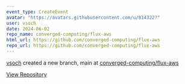 ```yaml
---
event_type: CreateEvent
avatar: "https://avatars.githubusercontent.com/u/814322?"
user: vsoch
date: 2024-06-02
repo_name: converged-computing/flux-aws
html_url: https://github.com/converged-computing/flux-aws
repo_url: https://github.com/converged-computing/flux-aws
---
```


<a href='https://github.com/vsoch' target='_blank'>vsoch</a> created a new branch, main at <a href='https://github.com/converged-computing/flux-aws' target='_blank'>converged-computing/flux-aws</a>

<a href='https://github.com/converged-computing/flux-aws' target='_blank'>View Repository</a>